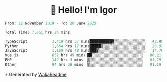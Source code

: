 <h1 align="center">👋 Hello! I'm Igor</h1>

<!--START_SECTION:waka-->

```python
From: 22 November 2019 - To: 28 June 2025

Total Time: 7,861 hrs 26 mins

TypeScript           3,419 hrs 37 mins██████████▓░░░░░░░░░░░░░░   42.98 %
Python               1,664 hrs 17 mins█████▒░░░░░░░░░░░░░░░░░░░   20.92 %
JavaScript           1,169 hrs 48 mins███▓░░░░░░░░░░░░░░░░░░░░░   14.70 %
Vue.js               652 hrs 49 mins ██░░░░░░░░░░░░░░░░░░░░░░░   08.21 %
PHP                  142 hrs 3 mins  ▒░░░░░░░░░░░░░░░░░░░░░░░░   01.79 %
Other                94 hrs 38 mins  ▒░░░░░░░░░░░░░░░░░░░░░░░░   01.19 %
```

<!--END_SECTION:waka-->

⚡ Generated by [WakaReadme](https://github.com/athul/waka-readme)
